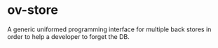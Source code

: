 # ov-store
A generic uniformed programming interface for multiple back stores in order to help a developer to forget the DB.
